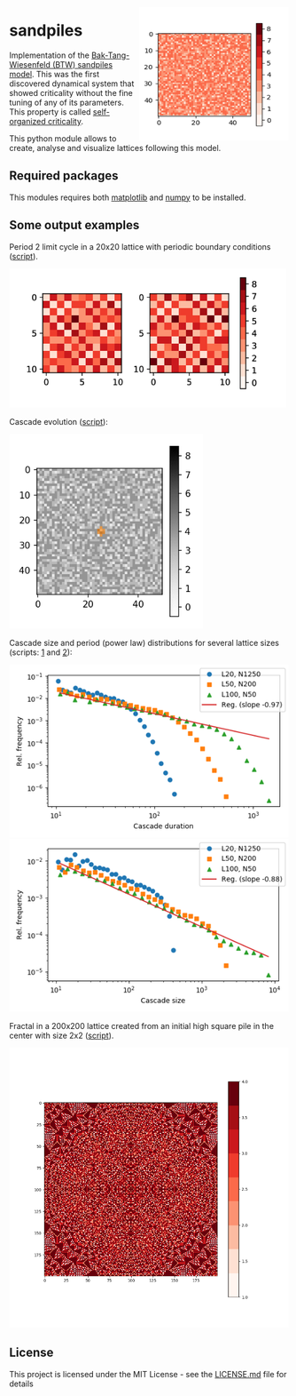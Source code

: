 <img align="right" width="270" height="240"
     src="https://github.com/ruhugu/sandpiles/raw/master/output_examples/example_config.png">

# sandpiles
     
Implementation of the [Bak-Tang-Wiesenfeld (BTW) sandpiles model](https://en.wikipedia.org/wiki/Abelian_sandpile_model).
This was the first discovered dynamical system that showed criticality without the fine tuning of any of its parameters.
This property is called [self-organized criticality](https://en.wikipedia.org/wiki/Self-organized_criticality).

This python module allows to create, analyse and visualize lattices following this model.


## Required packages

This modules requires both [matplotlib](https://matplotlib.org/) and [numpy](http://www.numpy.org/) to be installed.


## Some output examples

Period 2 limit cycle in a 20x20 lattice with periodic boundary conditions ([script](sandpiles/scripts/limitcycledist.py)).

<img src="https://github.com/ruhugu/sandpiles/blob/master/output_examples/lcycle_random.png" alt="Drawing" width="500"/>

Cascade evolution ([script]( sandpiles/scripts/clusterevolution.py )):

<p class="indented"><img src="https://github.com/ruhugu/sandpiles/blob/master/output_examples/clusterevolutionL50.gif" alt="Drawing" width="350"/></p>

Cascade size and period (power law) distributions for several lattice sizes (scripts: [1](sandpiles/scripts/cascadestatistics.py) and [2](sandpiles/scripts/replotcascadestatistics.py)):

<img src="https://github.com/ruhugu/sandpiles/raw/master/output_examples/cascadeduration.png" alt="Drawing" width="600"/>
<img src="https://github.com/ruhugu/sandpiles/raw/master/output_examples/cascadesize.png" alt="Drawing" width="600"/>

Fractal in a 200x200 lattice created from an initial high square pile in the center with size 2x2 ([script](https://github.com/ruhugu/sandpiles/blob/master/scripts/fractal.py)).

<img src="https://github.com/ruhugu/sandpiles/blob/master/output_examples/fractalL200M100000s2.png" alt="Drawing" width="600"/>


## License

This project is licensed under the MIT License - see the [LICENSE.md](LICENSE.md) file for details
